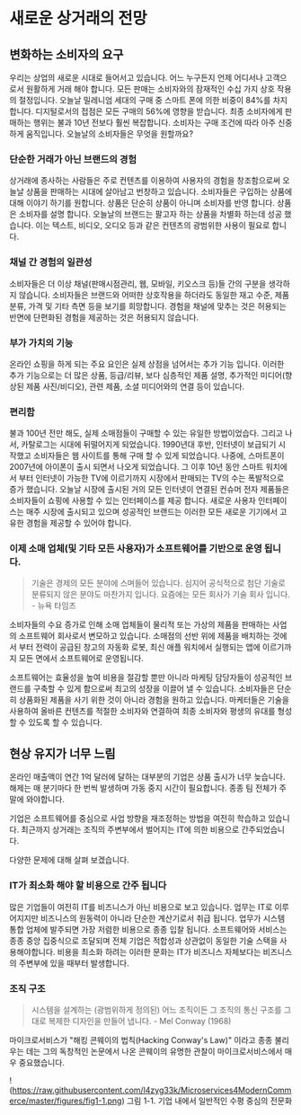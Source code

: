 # 새로운 상거래의 전망

## 변화하는 소비자의 요구

우리는 상업의 새로운 시대로 들어서고 있습니다. 어느 누구든지 언제 어디서나 고객으로서 원활하게 거래 해야 합니다. 모든 판매는 소비자와의 잠재적인 수십 가지 상호 작용의 절정입니다. 오늘날 밀레니엄 세대의 구매 중 스마트 폰에 의한 비중이 84%를 차지합니다. 디지털로서의 접점은 모든 구매의 56%에 영향을 받습니다. 최종 소비자에게 판매하는 행위는 불과 10년 전보다 훨씬 복잡합니다. 소비자는 구매 조건에 따라 아주 신중하게 움직입니다. 오늘날의 소비자들은 무엇을 원할까요?

### 단순한 거래가 아닌 브랜드의 경험

상거래에 종사하는 사람들은 주로 컨텐츠를 이용하여 사용자의 경험을 창조함으로써 오늘날 상품을 판매하는 시대에 살아남고 번창하고 있습니다. 소비자들은 구입하는 상품에 대해 이야기 하기를 원합니다. 상품은 단순히 상품이 아니며 소비자를 반영 합니다. 상품은 소비자를 설명 합니다. 오늘날의 브랜드는 팔고자 하는 상품을 차별화 하는데 성공 했습니다. 이는 텍스트, 비디오, 오디오 등과 같은 컨텐츠의 광범위한 사용이 필요로 합니다.

### 채널 간 경험의 일관성

소비자들은 더 이상 채널(판매시점관리, 웹, 모바일, 키오스크 등)들 간의 구분을 생각하지 않습니다. 소비자들은 브랜드와 어떠한 상호작용을 하더라도 동일한 재고 수준, 제품 분류, 가격 및 기타 측면 등을 보기를 희망합니다. 경험을 채널에 맞추는 것은 허용되는 반면에 단편화된 경험을 제공하는 것은 허용되지 않습니다.

### 부가 가치의 기능

온라인 쇼핑을 하게 되는 주요 요인은 실제 상점을 넘어서는 추가 기능 입니다. 이러한 추가 기능으로는 더 많은 상품, 등급/리뷰, 보다 심층적인 제품 설명, 추가적인 미디어(향상된 제품 사진/비디오), 관련 제품, 소셜 미디어와의 연결 등이 있습니다.

### 편리함

불과 100년 전만 해도, 실제 소매점들이 구매할 수 있는 유일한 방법이었습다. 그리고 나서, 카탈로그는 시대에 뒤떨어지게 되었습니다. 1990년대 후반, 인터넷이 보급되기 시작했고 소비자들은 웹 사이트를 통해 구매 할 수 있게 되었습니다. 나중에, 스마트폰이 2007년에 아이폰이 출시 되면서 나오게 되었습니다. 그 이후 10년 동안 스마트 워치에서 부터 인터넷이 가능한 TV에 이르기까지 시장에서 판매되는 TV의 수는 폭발적으로 증가 했습니다. 오늘날 시장에 출시된 거의 모든 인터넷이 연결된 컨슈머 전자 제품들은 소비자들이 쇼핑에 사용할 수 있는 인터페이스를 제공 합니다. 새로운 사용자 인터페이스는 매주 시장에 출시되고 있으며 성공적인 브랜드는 이러한 모든 새로운 기기에서 고유한 경험을 제공할 수 있어야 합니다.

### 이제 소매 업체(및 기타 모든 사용자)가 소프트웨어를 기반으로 운영 됩니다.

> 기술은 경제의 모든 분야에 스며들어 있습니다. 심지어 공식적으로 첨단 기술로 분류되지 않은 분야도 마찬가지 입니다. 요즘에는 모든 회사가 기술 회사 입니다. - 뉴욕 타임즈

소비자들의 수요 증가로 인해 소매 업체들이 물리적 또는 가상의 제품을 판매하는 사업의 소프트웨어 회사로서 변모하고 있습니다. 소매점의 선반 위에 제품을 배치하는 것에서 부터 전력이 공급된 창고의 자동화 로봇, 최신 애플 워치에서 실행되는 앱에 이르기까지 모든 면에서 소프트웨어로 운영됩니다. 

소프트웨어는 효율성을 높여 비용을 절감할 뿐만 아니라 마케팅 담당자들이 성공적인 브랜드를 구축할 수 있게 함으로써 최고의 성장을 이끌어 낼 수 있습니다. 소비자들은 단순히 상품화된 제품을 사기 위한 것이 아니라 경험을 원하고 있습니다. 마케터들은 기술을 사용하여 올바른 컨텐츠를 적절한 소비자와 연결하여 최종 소비자와 평생의 유대를 형성할 수 있도록 할 수 있습니다.

## 현상 유지가 너무 느림

온라인 매출액이 연간 1억 달러에 달하는 대부분의 기업은 상품 출시가 너무 늦습니다. 해제는 매 분기마다 한 번씩 발생하며 가동 중지 시간이 필요합니다. 종종 팀 전체가 주말에 와야합니다. 

기업은 소프트웨어를 중심으로 사업 방향을 재조정하는 방법을 여전히 학습하고 있습니다. 최근까지 상거래는 조직의 주변부에서 벌어지는 IT에 의한 비용으로 간주되었습니다.

다양한 문제에 대해 살펴 보겠습니다.

### IT가 최소화 해야 할 비용으로 간주 됩니다

많은 기업들이 여전히 IT를 비즈니스가 아닌 비용으로 보고 있습니다. 업무는 IT로 이루어지지만 비즈니스의 원동력이 아니라 단순한 계산기로서 취급 됩니다. 업무가 시스템 통합 업체에 발주되면 가장 저렴한 비용으로 종종 입찰 됩니다.  소프트웨어와 서비스는 종종 중앙 집중식으로 조달되며 전체 기업은 적합성과 상관없이 동일한 기술 스택을 사용해야합니다. 비용을 최소화 하려는 이러한 문화는 IT가 비즈니스 자체보다는 비즈니스의 주변부에 있을 때부터 발생합니다.

### 조직 구조

> 시스템을 설계하는 (광범위하게 정의된) 어느 조직이든 그 조직의 통신 구조를 그대로 복제한 디자인을 만들어 냅니다. - Mel Conway (1968)

마이크로서비스가 "해킹 콘웨이의 법칙(Hacking Conway's Law)" 이라고 종종 불리우는 데는 그의 독창적인 논문에서 나온 콘웨이의 유명한 관찰이 마이크로서비스에서 매우 중요했습니다.

!(https://raw.githubusercontent.com/l4zyg33k/Microservices4ModernCommerce/master/figures/fig1-1.png)
그림 1-1. 기업 내에서 일반적인 수평 중심의 전문화